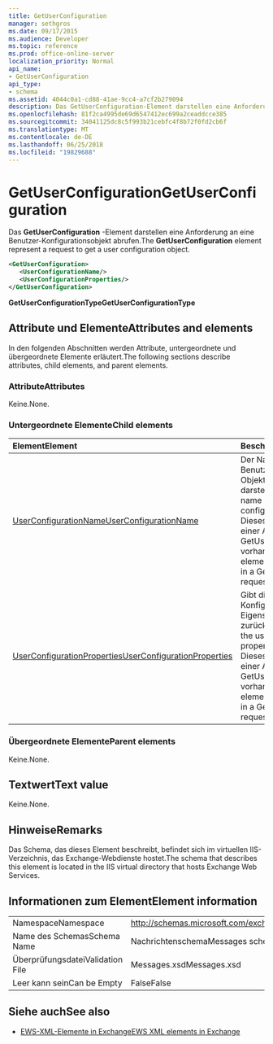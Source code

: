 ```yaml
---
title: GetUserConfiguration
manager: sethgros
ms.date: 09/17/2015
ms.audience: Developer
ms.topic: reference
ms.prod: office-online-server
localization_priority: Normal
api_name:
- GetUserConfiguration
api_type:
- schema
ms.assetid: 4044c0a1-cd88-41ae-9cc4-a7cf2b279094
description: Das GetUserConfiguration-Element darstellen eine Anforderung an eine Benutzer-Konfigurationsobjekt abrufen.
ms.openlocfilehash: 81f2ca4995de69d6547412ec699a2ceaddcce385
ms.sourcegitcommit: 34041125dc8c5f993b21cebfc4f8b72f0fd2cb6f
ms.translationtype: MT
ms.contentlocale: de-DE
ms.lasthandoff: 06/25/2018
ms.locfileid: "19829688"
---
```

# <a name="getuserconfiguration"></a><span data-ttu-id="bd39a-103">GetUserConfiguration</span><span class="sxs-lookup"><span data-stu-id="bd39a-103">GetUserConfiguration</span></span>

<span data-ttu-id="bd39a-104">Das **GetUserConfiguration** -Element darstellen eine Anforderung an eine Benutzer-Konfigurationsobjekt abrufen.</span><span class="sxs-lookup"><span data-stu-id="bd39a-104">The **GetUserConfiguration** element represent a request to get a user configuration object.</span></span> 
  
```XML
<GetUserConfiguration>
   <UserConfigurationName/>
   <UserConfigurationProperties/>
</GetUserConfiguration>
```

 <span data-ttu-id="bd39a-105">**GetUserConfigurationType**</span><span class="sxs-lookup"><span data-stu-id="bd39a-105">**GetUserConfigurationType**</span></span>
## <a name="attributes-and-elements"></a><span data-ttu-id="bd39a-106">Attribute und Elemente</span><span class="sxs-lookup"><span data-stu-id="bd39a-106">Attributes and elements</span></span>

<span data-ttu-id="bd39a-107">In den folgenden Abschnitten werden Attribute, untergeordnete und übergeordnete Elemente erläutert.</span><span class="sxs-lookup"><span data-stu-id="bd39a-107">The following sections describe attributes, child elements, and parent elements.</span></span>
  
### <a name="attributes"></a><span data-ttu-id="bd39a-108">Attribute</span><span class="sxs-lookup"><span data-stu-id="bd39a-108">Attributes</span></span>

<span data-ttu-id="bd39a-109">Keine.</span><span class="sxs-lookup"><span data-stu-id="bd39a-109">None.</span></span>
  
### <a name="child-elements"></a><span data-ttu-id="bd39a-110">Untergeordnete Elemente</span><span class="sxs-lookup"><span data-stu-id="bd39a-110">Child elements</span></span>

|<span data-ttu-id="bd39a-111">**Element**</span><span class="sxs-lookup"><span data-stu-id="bd39a-111">**Element**</span></span>|<span data-ttu-id="bd39a-112">**Beschreibung**</span><span class="sxs-lookup"><span data-stu-id="bd39a-112">**Description**</span></span>|
|:-----|:-----|
|[<span data-ttu-id="bd39a-113">UserConfigurationName</span><span class="sxs-lookup"><span data-stu-id="bd39a-113">UserConfigurationName</span></span>](userconfigurationname.md) <br/> |<span data-ttu-id="bd39a-114">Der Name eines Benutzers Configuration-Objekts darstellt.</span><span class="sxs-lookup"><span data-stu-id="bd39a-114">Represents the name of a user configuration object.</span></span> <span data-ttu-id="bd39a-115">Dieses Element muss in einer Anforderung GetUserConfiguration vorhanden sein.</span><span class="sxs-lookup"><span data-stu-id="bd39a-115">This element must be present in a GetUserConfiguration request.</span></span>  <br/> |
|[<span data-ttu-id="bd39a-116">UserConfigurationProperties</span><span class="sxs-lookup"><span data-stu-id="bd39a-116">UserConfigurationProperties</span></span>](userconfigurationproperties.md) <br/> |<span data-ttu-id="bd39a-117">Gibt die Benutzer Konfiguration-Eigenschaft zurückgegeben.</span><span class="sxs-lookup"><span data-stu-id="bd39a-117">Specifies the user configuration property types to return.</span></span> <span data-ttu-id="bd39a-118">Dieses Element muss in einer Anforderung GetUserConfiguration vorhanden sein.</span><span class="sxs-lookup"><span data-stu-id="bd39a-118">This element must be present in a GetUserConfiguration request.</span></span>  <br/> |
   
### <a name="parent-elements"></a><span data-ttu-id="bd39a-119">Übergeordnete Elemente</span><span class="sxs-lookup"><span data-stu-id="bd39a-119">Parent elements</span></span>

<span data-ttu-id="bd39a-120">Keine.</span><span class="sxs-lookup"><span data-stu-id="bd39a-120">None.</span></span>
  
## <a name="text-value"></a><span data-ttu-id="bd39a-121">Textwert</span><span class="sxs-lookup"><span data-stu-id="bd39a-121">Text value</span></span>

<span data-ttu-id="bd39a-122">Keine.</span><span class="sxs-lookup"><span data-stu-id="bd39a-122">None.</span></span>
  
## <a name="remarks"></a><span data-ttu-id="bd39a-123">Hinweise</span><span class="sxs-lookup"><span data-stu-id="bd39a-123">Remarks</span></span>

<span data-ttu-id="bd39a-124">Das Schema, das dieses Element beschreibt, befindet sich im virtuellen IIS-Verzeichnis, das Exchange-Webdienste hostet.</span><span class="sxs-lookup"><span data-stu-id="bd39a-124">The schema that describes this element is located in the IIS virtual directory that hosts Exchange Web Services.</span></span>
  
## <a name="element-information"></a><span data-ttu-id="bd39a-125">Informationen zum Element</span><span class="sxs-lookup"><span data-stu-id="bd39a-125">Element information</span></span>

|||
|:-----|:-----|
|<span data-ttu-id="bd39a-126">Namespace</span><span class="sxs-lookup"><span data-stu-id="bd39a-126">Namespace</span></span>  <br/> |http://schemas.microsoft.com/exchange/services/2006/messages  <br/> |
|<span data-ttu-id="bd39a-127">Name des Schemas</span><span class="sxs-lookup"><span data-stu-id="bd39a-127">Schema Name</span></span>  <br/> |<span data-ttu-id="bd39a-128">Nachrichtenschema</span><span class="sxs-lookup"><span data-stu-id="bd39a-128">Messages schema</span></span>  <br/> |
|<span data-ttu-id="bd39a-129">Überprüfungsdatei</span><span class="sxs-lookup"><span data-stu-id="bd39a-129">Validation File</span></span>  <br/> |<span data-ttu-id="bd39a-130">Messages.xsd</span><span class="sxs-lookup"><span data-stu-id="bd39a-130">Messages.xsd</span></span>  <br/> |
|<span data-ttu-id="bd39a-131">Leer kann sein</span><span class="sxs-lookup"><span data-stu-id="bd39a-131">Can be Empty</span></span>  <br/> |<span data-ttu-id="bd39a-132">False</span><span class="sxs-lookup"><span data-stu-id="bd39a-132">False</span></span>  <br/> |
   
## <a name="see-also"></a><span data-ttu-id="bd39a-133">Siehe auch</span><span class="sxs-lookup"><span data-stu-id="bd39a-133">See also</span></span>



- [<span data-ttu-id="bd39a-134">EWS-XML-Elemente in Exchange</span><span class="sxs-lookup"><span data-stu-id="bd39a-134">EWS XML elements in Exchange</span></span>](ews-xml-elements-in-exchange.md)

